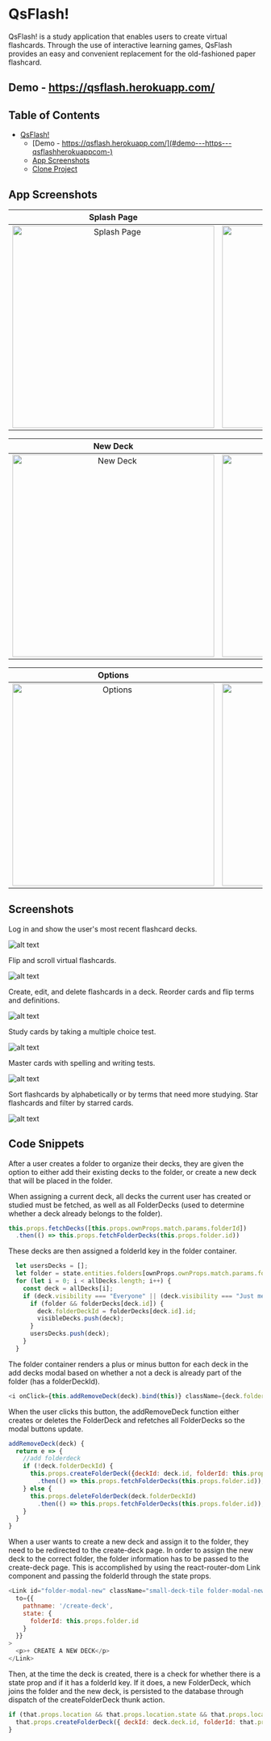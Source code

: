 # QsFlash!

QsFlash! is a study application that enables users to create virtual flashcards. Through the use of interactive learning games, QsFlash provides an easy and convenient replacement for the old-fashioned paper flashcard.

## Demo - https://qsflash.herokuapp.com/

## Table of Contents

- [QsFlash!](#qsflash-)
  * [Demo - https://qsflash.herokuapp.com/](#demo---https---qsflashherokuappcom-)
  * [App Screenshots](#app-screenshots)
  * [Clone Project](#clone-project)

## App Screenshots

| Splash Page        | Signup           | Latest   | Recent   |
| :-------------: |:-------------:| :-------------:| :-------------:|
| <img src="app/assets/images/readme_screenshots/splash.png" title="Splash Page" width="400px"> | <img src="app/assets/images/readme_screenshots/sign_up.png" title="Signup" width="400px"> | <img src="app/assets/images/readme_screenshots/latest.png" title="Latest" width="400px"> | <img src="app/assets/images/readme_screenshots/recent.png" title="Recent" width="400px"> |

| New Deck        | Flash Cards           | Sorted Terms   | Multiple Choice   |
| :-------------: |:-------------:| :-------------:| :-------------:|
| <img src="app/assets/images/readme_screenshots/new_deck.png" title="New Deck" width="400px"> | <img src="app/assets/images/readme_screenshots/flash-cards.png" title="Flash Cards" width="400px"> | <img src="app/assets/images/readme_screenshots/flash-cards-bottom.png" title="Sorted Terms" width="400px"> | <img src="app/assets/images/readme_screenshots/multiple_choice.png" title="Multiple Choice" width="400px"> |

| Options       | Spelling           | Incorrect   |
| :-------------: |:-------------:| :-------------:|
| <img src="app/assets/images/readme_screenshots/mc_options.png" title="Options" width="400px"> | <img src="app/assets/images/readme_screenshots/spelling.png" title="Spelling" width="400px"> | <img src="app/assets/images/readme_screenshots/spelling_incorrect.png" title="Incorrect" width="400px"> |

## Screenshots

Log in and show the user's most recent flashcard decks.

![alt text](app/assets/images/readme_screenshots/q-login.gif)

Flip and scroll virtual flashcards.

![alt text](app/assets/images/readme_screenshots/q-flip.gif)

Create, edit, and delete flashcards in a deck. Reorder cards and flip terms and
definitions.

![alt text](app/assets/images/readme_screenshots/q-create.gif)

Study cards by taking a multiple choice test.

![alt text](app/assets/images/readme_screenshots/q-mc.gif)

Master cards with spelling and writing tests.

![alt text](app/assets/images/readme_screenshots/q-write.gif)

Sort flashcards by alphabetically or by terms that need more studying. Star flashcards
and filter by starred cards.

![alt text](app/assets/images/readme_screenshots/q-sort.gif)

## Code Snippets

After a user creates a folder to organize their decks, they are given the option
to either add their existing decks to the folder, or create a new deck that will 
be placed in the folder.

When assigning a current deck, all decks the current user has
created or studied must be fetched, as well as all FolderDecks (used to determine
whether a deck already belongs to the folder).

```javascript
this.props.fetchDecks([this.props.ownProps.match.params.folderId])
  .then(() => this.props.fetchFolderDecks(this.props.folder.id))
```

These decks are then assigned a folderId key in the folder container.

```javascript
  let usersDecks = [];
  let folder = state.entities.folders[ownProps.ownProps.match.params.folderId];
  for (let i = 0; i < allDecks.length; i++) {
    const deck = allDecks[i];
    if (deck.visibility === "Everyone" || (deck.visibility === "Just me" && deck.ownerId === state.entities.users[state.session.id].id)) {
      if (folder && folderDecks[deck.id]) {
        deck.folderDeckId = folderDecks[deck.id].id;
        visibleDecks.push(deck);
      }
      usersDecks.push(deck);
    }
  }
```

The folder container renders a plus or minus button for each deck in the add decks modal 
based on whether a not a deck is already part of the folder (has a folderDeckId).

```javascript
<i onClick={this.addRemoveDeck(deck).bind(this)} className={deck.folderDeckId ? "fas fa-minus deck-in-folder" : "fas fa-plus deck-not-in-folder"}></i>
```

When the user clicks this button, the addRemoveDeck function either creates or
deletes the FolderDeck and refetches all FolderDecks so the modal buttons update.

```javascript
addRemoveDeck(deck) {
  return e => {
    //add folderdeck
    if (!deck.folderDeckId) {
      this.props.createFolderDeck({deckId: deck.id, folderId: this.props.folder.id})
        .then(() => this.props.fetchFolderDecks(this.props.folder.id));
    } else {
      this.props.deleteFolderDeck(deck.folderDeckId)
        .then(() => this.props.fetchFolderDecks(this.props.folder.id));
    }
  }
}
```

When a user wants to create a new deck and assign it to the folder, they need to
be redirected to the create-deck page. In order to assign the new deck to the correct folder,
the folder information has to be passed to the create-deck page. This is accomplished
by using the react-router-dom Link component and passing the folderId through
the state props.

```javascript
<Link id="folder-modal-new" className="small-deck-tile folder-modal-new" 
  to={{
    pathname: '/create-deck',
    state: {
      folderId: this.props.folder.id
    }
  }}
>
  <p>+ CREATE A NEW DECK</p>
</Link>
```
Then, at the time the deck is created, there is a check for whether there is a
state prop and if it has a folderId key. If it does, a new FolderDeck, which joins
the folder and the new deck, is persisted to the database through dispatch of the
createFolderDeck thunk action.

```javascript
if (that.props.location && that.props.location.state && that.props.location.state.folderId) {
  that.props.createFolderDeck({ deckId: deck.deck.id, folderId: that.props.location.state.folderId })
}
```
